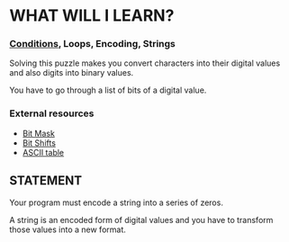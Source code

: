 # WHAT WILL I LEARN?
### [Conditions](https://www.codingame.com/learn/encoding), Loops, Encoding, Strings
Solving this puzzle makes you convert characters into their digital values and also digits into binary values.

You have to go through a list of bits of a digital value.

### External resources
- [Bit Mask](https://en.wikipedia.org/wiki/Mask_(computing))
- [Bit Shifts](https://en.wikipedia.org/wiki/Bitwise_operation#Bit_shifts)
- [ASCII table](https://ascii.cl/)

## STATEMENT
Your program must encode a string into a series of zeros.

A string is an encoded form of digital values and you have to transform those values into a new format.
